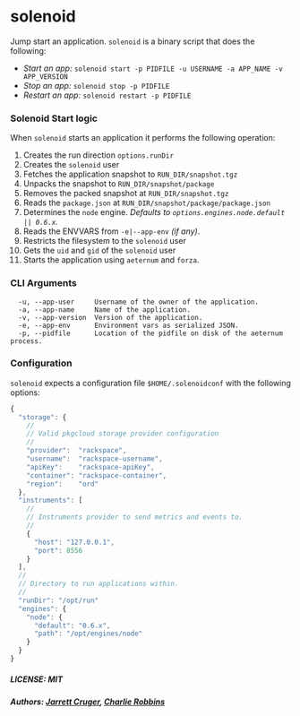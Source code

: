 # solenoid

Jump start an application. `solenoid` is a binary script that does the following:

* _Start an app:_ `solenoid start -p PIDFILE -u USERNAME -a APP_NAME -v APP_VERSION`
* _Stop an app:_ `solenoid stop -p PIDFILE`
* _Restart an app:_ `solenoid restart -p PIDFILE`

### Solenoid Start logic

When `solenoid` starts an application it performs the following operation:

1. Creates the run direction `options.runDir`
2. Creates the `solenoid` user
3. Fetches the application snapshot to `RUN_DIR/snapshot.tgz`
4. Unpacks the snapshot to `RUN_DIR/snapshot/package`
5. Removes the packed snapshot at `RUN_DIR/snapshot.tgz`
6. Reads the `package.json` at `RUN_DIR/snapshot/package/package.json`
7. Determines the `node` engine. _Defaults to `options.engines.node.default || 0.6.x`._
8. Reads the ENVVARS from `-e|--app-env` _(if any)_.
9. Restricts the filesystem to the `solenoid` user
10. Gets the `uid` and `gid` of the `solenoid` user
11. Starts the application using `aeternum` and `forza`.

### CLI Arguments

```
  -u, --app-user     Username of the owner of the application.
  -a, --app-name     Name of the application.
  -v, --app-version  Version of the application.
  -e, --app-env      Environment vars as serialized JSON.
  -p, --pidfile      Location of the pidfile on disk of the aeternum process.
```

### Configuration

`solenoid` expects a configuration file `$HOME/.solenoidconf` with the following options:

``` js
{
  "storage": {
    //
    // Valid pkgcloud storage provider configuration
    //
    "provider":  "rackspace",
    "username":  "rackspace-username",
    "apiKey":    "rackspace-apiKey",
    "container": "rackspace-container",
    "region":    "ord"
  },
  "instruments": [
    //
    // Instruments provider to send metrics and events to.
    //
    {
      "host": "127.0.0.1",
      "port": 8556
    }
  ],
  //
  // Directory to run applications within.
  //
  "runDir": "/opt/run"
  "engines": {
    "node": {
      "default": "0.6.x",
      "path": "/opt/engines/node"
    }
  }
}
```

##### LICENSE: MIT
##### Authors: [Jarrett Cruger](https://github.com/jcrugzz), [Charlie Robbins](https://github.com/indexzero)
